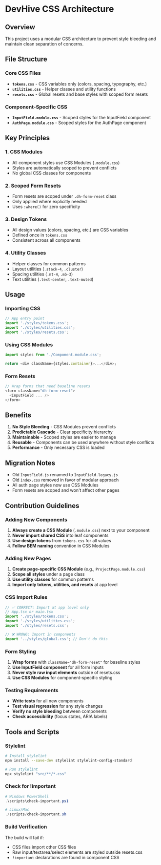 # DevHive CSS Architecture

## Overview
This project uses a modular CSS architecture to prevent style bleeding and maintain clean separation of concerns.

## File Structure

### Core CSS Files
- **`tokens.css`** - CSS variables only (colors, spacing, typography, etc.)
- **`utilities.css`** - Helper classes and utility functions
- **`resets.css`** - Global resets and base styles with scoped form resets

### Component-Specific CSS
- **`InputField.module.css`** - Scoped styles for the InputField component
- **`AuthPage.module.css`** - Scoped styles for the AuthPage component

## Key Principles

### 1. CSS Modules
- All component styles use CSS Modules (`.module.css`)
- Styles are automatically scoped to prevent conflicts
- No global CSS classes for components

### 2. Scoped Form Resets
- Form resets are scoped under `.dh-form-reset` class
- Only applied where explicitly needed
- Uses `:where()` for zero specificity

### 3. Design Tokens
- All design values (colors, spacing, etc.) are CSS variables
- Defined once in `tokens.css`
- Consistent across all components

### 4. Utility Classes
- Helper classes for common patterns
- Layout utilities (`.stack-4`, `.cluster`)
- Spacing utilities (`.mt-4`, `.mb-3`)
- Text utilities (`.text-center`, `.text-muted`)

## Usage

### Importing CSS
```typescript
// App entry point
import './styles/tokens.css';
import './styles/utilities.css';
import './styles/resets.css';
```

### Using CSS Modules
```typescript
import styles from './Component.module.css';

return <div className={styles.container}>...</div>;
```

### Form Resets
```typescript
// Wrap forms that need baseline resets
<form className="dh-form-reset">
  <InputField ... />
</form>
```

## Benefits

1. **No Style Bleeding** - CSS Modules prevent conflicts
2. **Predictable Cascade** - Clear specificity hierarchy
3. **Maintainable** - Scoped styles are easier to manage
4. **Reusable** - Components can be used anywhere without style conflicts
5. **Performance** - Only necessary CSS is loaded

## Migration Notes

- Old `InputField.js` renamed to `InputField.legacy.js`
- Old `index.css` removed in favor of modular approach
- All auth page styles now use CSS Modules
- Form resets are scoped and won't affect other pages

## Contribution Guidelines

### Adding New Components
1. **Always create a CSS Module** (`.module.css`) next to your component
2. **Never import shared CSS** into leaf components
3. **Use design tokens** from `tokens.css` for all values
4. **Follow BEM naming** convention in CSS Modules

### Adding New Pages
1. **Create page-specific CSS Module** (e.g., `ProjectPage.module.css`)
2. **Scope all styles** under a page class
3. **Use utility classes** for common patterns
4. **Import only tokens, utilities, and resets** at app level

### CSS Import Rules
```typescript
// ✅ CORRECT: Import at app level only
// App.tsx or main.tsx
import './styles/tokens.css';
import './styles/utilities.css';
import './styles/resets.css';

// ❌ WRONG: Import in components
import '../styles/global.css'; // Don't do this
```

### Form Styling
1. **Wrap forms** with `className="dh-form-reset"` for baseline styles
2. **Use InputField component** for all form inputs
3. **Never style raw input elements** outside of resets.css
4. **Use CSS Modules** for component-specific styling

### Testing Requirements
- **Write tests** for all new components
- **Test visual regression** for any style changes
- **Verify no style bleeding** between components
- **Check accessibility** (focus states, ARIA labels)

## Tools and Scripts

### Stylelint
```bash
# Install stylelint
npm install --save-dev stylelint stylelint-config-standard

# Run stylelint
npx stylelint "src/**/*.css"
```

### Check for !important
```powershell
# Windows PowerShell
.\scripts\check-important.ps1

# Linux/Mac
./scripts/check-important.sh
```

### Build Verification
The build will fail if:
- CSS files import other CSS files
- Raw input/textarea/select elements are styled outside resets.css
- `!important` declarations are found in component CSS
